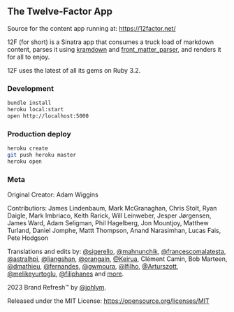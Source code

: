 ## The Twelve-Factor App

Source for the content app running at: https://12factor.net/

12F (for short) is a Sinatra app that consumes a truck load of markdown content, parses it using [kramdown](https://github.com/gettalong/kramdown) and [front_matter_parser](https://github.com/waiting-for-dev/front_matter_parser), and renders it for all to enjoy.

12F uses the latest of all its gems on Ruby 3.2.

### Development

```sh
bundle install
heroku local:start
open http://localhost:5000
```

### Production deploy

```sh
heroku create
git push heroku master
heroku open
```

### Meta

Original Creator: Adam Wiggins

Contributiors: James Lindenbaum, Mark McGranaghan, Chris Stolt, Ryan
Daigle, Mark Imbriaco, Keith Rarick, Will Leinweber, Jesper Jørgensen, James
Ward, Adam Seligman, Phil Hagelberg, Jon Mountjoy, Matthew Turland, Daniel
Jomphe, Mattt Thompson, Anand Narasimhan, Lucas Fais, Pete Hodgson

Translations and edits by:
[@sigerello](https://github.com/sigerello),
[@mahnunchik](https://github.com/mahnunchik),
[@francescomalatesta](https://github.com/francescomalatesta),
[@astralhpi](https://github.com/astralhpi),
[@liangshan](https://github.com/liangshan),
[@orangain](https://github.com/orangain),
[@Keirua](https://github.com/Keirua),
Clément Camin,
Bob Marteen,
[@dmathieu](https://github.com/dmathieu),
[@fernandes](https://github.com/fernandes),
[@gwmoura](https://github.com/gwmoura),
[@lfilho](https://github.com/lfilho),
[@Arturszott](https://github.com/Arturszott),
[@melikeyurtoglu](https://github.com/melikeyurtoglu),
[@filiphanes](https://github.com/filiphanes)
and [more](https://github.com/heroku/12factor/graphs/contributors).

2023 Brand Refresh™ by [@johlym](https://github.com/johlym).

Released under the MIT License:
https://opensource.org/licenses/MIT
